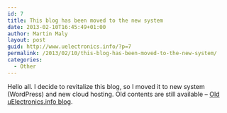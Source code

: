 ```yaml
---
id: 7
title: This blog has been moved to the new system
date: 2013-02-10T16:45:49+01:00
author: Martin Maly
layout: post
guid: http://www.uelectronics.info/?p=7
permalink: /2013/02/10/this-blog-has-been-moved-to-the-new-system/
categories:
  - Other
---
```

Hello all. I decide to revitalize this blog, so I moved it to new system (WordPress) and new cloud hosting. Old contents are still available &#8211; [Old uElectronics.info blog](https://www.uelectronics.info/index-old).